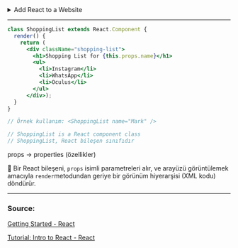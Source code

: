 <details>
  <summary>Add React to a Website</summary>
  <br>

  [Adding React](Adding%20React/README.md)

  [Reuse a Component](Adding%20React/Reuse%20a%20Component/README.md)

  [Try React with JSX](Adding%20React/React%20with%20JSX/README.md)
  
</details>

---

```jsx
class ShoppingList extends React.Component {
  render() {
    return (
      <div className="shopping-list">
        <h1>Shopping List for {this.props.name}</h1>
        <ul>
          <li>Instagram</li>
          <li>WhatsApp</li>
          <li>Oculus</li>
        </ul>
      </div>);
  }
}

// Örnek kullanım: <ShoppingList name="Mark" />

// ShoppingList is a React component class
// ShoppingList, React bileşen sınıfıdır

```

props → properties (özellikler)

<aside>

📌 Bir React bileşeni, `props` isimli parametreleri alır, ve arayüzü görüntülemek amacıyla `render`metodundan geriye bir görünüm hiyerarşisi (XML kodu) döndürür.

</aside>

---

### Source:

[Getting Started - React](https://reactjs.org/docs/getting-started.html)

[Tutorial: Intro to React - React](https://reactjs.org/tutorial/tutorial.html)

